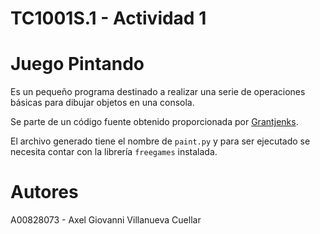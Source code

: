 TC1001S.1 - Actividad 1
===
# Juego Pintando
Es un pequeño programa destinado a realizar una serie de operaciones básicas para dibujar objetos en una consola.

Se parte de un código fuente obtenido proporcionada por [Grantjenks](http://www.grantjenks.com/docs/freegames/paint.html).

El archivo generado tiene el nombre de `paint.py` y para ser ejecutado se necesita contar con la librería `freegames` instalada.

# Autores
A00828073 - Axel Giovanni Villanueva Cuellar